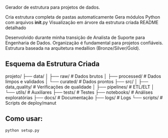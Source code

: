 Gerador de estrutura para projetos de dados.

 Cria estrutura completa de pastas automaticamente
 Gera módulos Python com arquivos __init__.py
 Visualização em árvore da estrutura criada
 README detalhado
 
Desenvolvido durante minha transição de Analista de Suporte para Engenharia de Dados. 
Organização é fundamental para projetos confiáveis. Estrutura baseada na arquitetura medallion (Bronze/Silver/Gold).

## Esquema da Estrutura Criada

projeto/
├── data/
│   ├── raw/          # Dados brutos
│   ├── processed/    # Dados limpos e validados
│   └── curated/      # Dados prontos
├── src/
│   ├── data_quality/ # Verificações de qualidade
│   ├── pipelines/    # ETL/ELT
│   └── utils/        # Auxiliares
├── tests/            # Testes 
├── notebooks/        # Análises exploratórias
├── docs/             # Documentação 
├── logs/             # Logs
└── scripts/          # Scripts de deploy/manut


## Como usar:
```bash
python setup.py